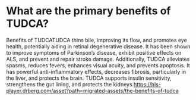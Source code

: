 # What are the primary benefits of TUDCA?

Benefits of TUDCATUDCA thins bile, improving its flow, and promotes eye health, potentially aiding in retinal degenerative disease. It has been shown to improve symptoms of Parkinson’s disease, exhibit positive effects on ALS, and prevent and repair stroke damage. Additionally, TUDCA alleviates spasms, reduces fevers, enhances visual acuity, and prevents apoptosis. It has powerful anti-inflammatory effects, decreases fibrosis, particularly in the liver, and protects the brain. TUDCA supports insulin sensitivity, strengthens the gut lining, and protects the kidneys.https://hls-player.drberg.com/asset?path=migrated-assets/the-benefits-of-tudca